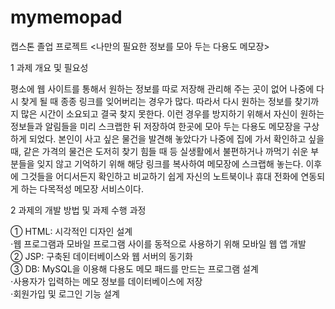 # mymemopad
캡스톤 졸업 프로젝트
<나만의 필요한 정보를 모아 두는 다용도 메모장>


1 과제 개요 및 필요성

평소에 웹 사이트를 통해서 원하는 정보를 따로 저장해 관리해 주는 곳이 없어 나중에 다시 찾게 될 때 종종 링크를 잊어버리는 경우가 많다. 따라서 다시 원하는 정보를 찾기까지 많은 시간이 소요되고 결국 찾지 못한다. 이런 경우를 방지하기 위해서 자신이 원하는 정보들과 알림들을 미리 스크랩한 뒤 저장하여 한곳에 모아 두는 다용도 메모장을 구상하게 되었다. 본인이 사고 싶은 물건을 발견해 놓았다가 나중에 집에 가서 확인하고 싶을 때, 같은 가격의 물건은 도저히 찾기 힘들 때 등 실생활에서 불편하거나 까먹기 쉬운 부분들을 잊지 않고 기억하기 위해 해당 링크를 복사하여 메모장에 스크랩해 놓는다. 이후에 그것들을 어디서든지 확인하고 비교하기 쉽게 자신의 노트북이나 휴대 전화에 연동되게 하는 다목적성 메모장 서비스이다.

2 과제의 개발 방법 및 과제 수행 과정

① HTML: 시각적인 디자인 설계  
⋅웹 프로그램과 모바일 프로그램 사이를 동적으로 사용하기 위해 모바일 웹 앱 개발  
② JSP: 구축된 데이터베이스와 웹 서버의 동기화  
③ DB: MySQL을 이용해 다용도 메모 패드를 만드는 프로그램 설계  
⋅사용자가 입력하는 메모 정보를 데이터베이스에 저장  
⋅회원가입 및 로그인 기능 설계  

